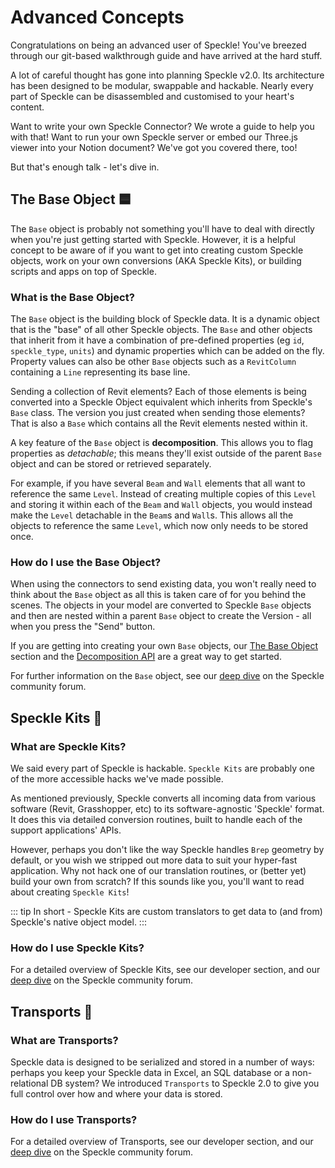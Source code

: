 # Advanced Concepts

Congratulations on being an advanced user of Speckle!
You've breezed through our git-based walkthrough guide and have arrived at the hard stuff.

A lot of careful thought has gone into planning Speckle v2.0.
Its architecture has been designed to be modular, swappable and hackable. Nearly every part of Speckle can be disassembled and customised to your heart's content.

Want to write your own Speckle Connector? We wrote a guide to help you with that!
Want to run your own Speckle server or embed our Three.js viewer into your Notion document? We've got you covered there, too!

But that's enough talk - let's dive in.

## The Base Object 🟦

The `Base` object is probably not something you'll have to deal with directly when you're just getting started with Speckle. However, it is a helpful concept to be aware of if you want to get into creating custom Speckle objects, work on your own conversions (AKA Speckle Kits), or building scripts and apps on top of Speckle.

### What is the Base Object?

The `Base` object is the building block of Speckle data. It is a dynamic object that is the "base" of all other Speckle objects. The `Base` and other objects that inherit from it have a combination of pre-defined properties (eg `id`, `speckle_type`, `units`) and dynamic properties which can be added on the fly. Property values can also be other `Base` objects such as a `RevitColumn` containing a `Line` representing its base line.

Sending a collection of Revit elements? Each of those elements is being converted into a Speckle Object equivalent which inherits from Speckle's `Base` class. The version you just created when sending those elements? That is also a `Base` which contains all the Revit elements nested within it.

A key feature of the `Base` object is **decomposition**. This allows you to flag properties as _detachable_; this means they'll exist outside of the parent `Base` object and can be stored or retrieved separately.

For example, if you have several `Beam` and `Wall` elements that all want to reference the same `Level`. Instead of creating multiple copies of this `Level` and storing it within each of the `Beam` and `Wall` objects, you would instead make the `Level` detachable in the `Beam`s and `Wall`s. This allows all the objects to reference the same `Level`, which now only needs to be stored once.

### How do I use the Base Object?

When using the connectors to send existing data, you won't really need to think about the `Base` object as all this is taken care of for you behind the scenes. The objects in your model are converted to Speckle `Base` objects and then are nested within a parent `Base` object to create the Version - all when you press the "Send" button.

If you are getting into creating your own `Base` objects, our [The Base Object](/dev/base) section and the [Decomposition API](/dev/decomposition) are a great way to get started.

For further information on the `Base` object, see our [deep dive](https://speckle.community/t/core-2-0-the-base-object/782) on the Speckle community forum.

## Speckle Kits 🔀

### What are Speckle Kits?

We said every part of Speckle is hackable. `Speckle Kits` are probably one of the more accessible hacks we've made possible.

As mentioned previously, Speckle converts all incoming data from various software (Revit, Grasshopper, etc) to its software-agnostic 'Speckle' format. It does this via detailed conversion routines, built to handle each of the support applications' APIs.

However, perhaps you don't like the way Speckle handles `Brep` geometry by default, or you wish we stripped out more data to suit your hyper-fast application. Why not hack one of our translation routines, or (better yet) build your own from scratch?
If this sounds like you, you'll want to read about creating `Speckle Kits`!

::: tip
In short - Speckle Kits are custom translators to get data to (and from) Speckle's native object model.
:::

### How do I use Speckle Kits?

For a detailed overview of Speckle Kits, see our developer section, and our [deep dive](https://speckle.community/t/introducing-kits-2-0/710/37) on the Speckle community forum.

## Transports 💾

### What are Transports?

Speckle data is designed to be serialized and stored in a number of ways: perhaps you keep your Speckle data in Excel, an SQL database or a non-relational DB system? We introduced `Transports` to Speckle 2.0 to give you full control over how and where your data is stored.

### How do I use Transports?

For a detailed overview of Transports, see our developer section, and our [deep dive](https://speckle.community/t/core-2-0-transports/919) on the Speckle community forum.
